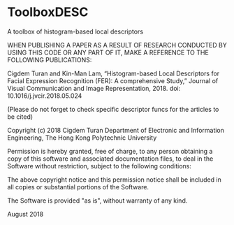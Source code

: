 # ToolboxDESC
A toolbox of histogram-based local descriptors

WHEN PUBLISHING A PAPER AS A RESULT OF RESEARCH CONDUCTED BY USING THIS CODE
OR ANY PART OF IT, MAKE A REFERENCE TO THE FOLLOWING PUBLICATIONS:

Cigdem Turan and Kin-Man Lam, “Histogram-based Local Descriptors for Facial 
Expression Recognition (FER): A comprehensive Study,” Journal of Visual 
Communication and Image Representation, 2018. doi: 10.1016/j.jvcir.2018.05.024

(Please do not forget to check specific descriptor funcs for the articles to be cited)

Copyright (c) 2018 Cigdem Turan
Department of Electronic and Information Engineering,
The Hong Kong Polytechnic University
 
Permission is hereby granted, free of charge, to any person obtaining a copy
of this software and associated documentation files, to deal
in the Software without restriction, subject to the following conditions:
 
The above copyright notice and this permission notice shall be included in 
all copies or substantial portions of the Software.

The Software is provided "as is", without warranty of any kind.
 
August 2018 
